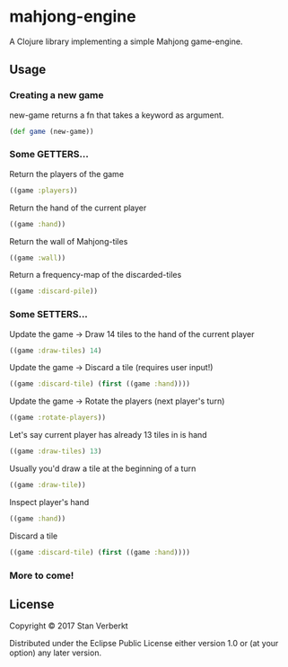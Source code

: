 # mahjong-engine

A Clojure library implementing a simple Mahjong game-engine.

## Usage

### Creating a new game
new-game returns a fn that takes a keyword as argument.
```clojure
(def game (new-game))
```

### Some GETTERS...
Return the players of the game
```clojure
((game :players))
```

Return the hand of the current player
```clojure
((game :hand))
```

Return the wall of Mahjong-tiles
```clojure
((game :wall))
```

Return a frequency-map of the discarded-tiles
```clojure
((game :discard-pile))
```

### Some SETTERS...
Update the game -> Draw 14 tiles to the hand of the current player
```clojure
((game :draw-tiles) 14)
```

Update the game -> Discard a tile (requires user input!)
```clojure
((game :discard-tile) (first ((game :hand))))
```

Update the game -> Rotate the players (next player's turn)
```clojure
((game :rotate-players))
```

Let's say current player has already 13 tiles in is hand
```clojure
((game :draw-tiles) 13)
```

Usually you'd draw a tile at the beginning of a turn
```clojure
((game :draw-tile))
```

Inspect player's hand
```clojure
((game :hand))
```

Discard a tile
```clojure
((game :discard-tile) (first ((game :hand))))
```

### More to come!

## License

Copyright © 2017 Stan Verberkt

Distributed under the Eclipse Public License either version 1.0 or (at
your option) any later version.
